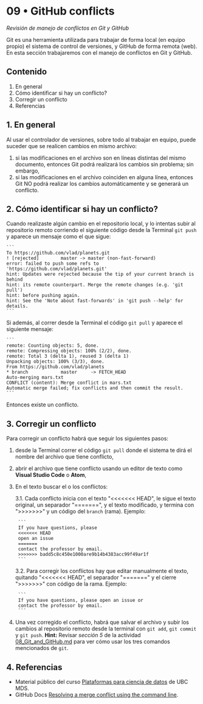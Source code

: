 # 09 • GitHub conflicts
*Revisión de manejo de conflictos en Git y GitHub*

Git es una herramienta utilizada para trabajar de forma local (en equipo propio) el sistema de control de versiones, y GitHub de forma remota (web). En esta sección trabajaremos con el manejo de conflictos en Git y GitHub.

## Contenido
1. En general
2. Cómo identificar si hay un conflicto?
3. Corregir un conflicto
4. Referencias

## 1. En general
Al usar el controlador de versiones, sobre todo al trabajar en equipo, puede suceder que se realicen cambios en mismo archivo:
1. si las modificaciones en el archivo son en líneas distintas del mismo documento, entonces Git podrá realizará los cambios sin problema; sin embargo,
2. si las modificaciones en el archivo coinciden en alguna línea, entonces Git NO podrá realizar los cambios automáticamente y se generará un conflicto.

## 2. Cómo identificar si hay un conflicto?
Cuando realizaste algún cambio en el repositorio local, y lo intentas subir al repositorio remoto corriendo el siguiente código desde la Terminal `git push` y aparece un mensaje como el que sigue:

    ```
    To https://github.com/vlad/planets.git
    ! [rejected]        master -> master (non-fast-forward)
    error: failed to push some refs to 'https://github.com/vlad/planets.git'
    hint: Updates were rejected because the tip of your current branch is behind
    hint: its remote counterpart. Merge the remote changes (e.g. 'git pull')
    hint: before pushing again.
    hint: See the 'Note about fast-forwards' in 'git push --help' for details.
    ```

Si además, al correr desde la Terminal el código `git pull` y aparece el siguiente mensaje:

    ```
    remote: Counting objects: 5, done.
    remote: Compressing objects: 100% (2/2), done.
    remote: Total 3 (delta 1), reused 3 (delta 1)
    Unpacking objects: 100% (3/3), done.
    From https://github.com/vlad/planets
    * branch            master     -> FETCH_HEAD
    Auto-merging mars.txt
    CONFLICT (content): Merge conflict in mars.txt
    Automatic merge failed; fix conflicts and then commit the result.
    ```

Entonces existe un conflicto.

## 3. Corregir un conflicto
Para corregir un conflicto habrá que seguir los siguientes pasos:
1. desde la Terminal correr el código `git pull` donde el sistema te dirá el nombre del archivo que tiene conflicto,
2. abrir el archivo que tiene conflicto usando un editor de texto como **Visual Studio Code** o **Atom**,
3. En el texto buscar el o los conflictos:

    3.1. Cada conflicto inicia con el texto "<<<<<<< HEAD", le sigue el texto original, un separador "=======", y el texto modificado, y termina con ">>>>>>>" y un código del `branch` (rama). Ejemplo:

        ```
        If you have questions, please
        <<<<<<< HEAD
        open an issue
        =======
        contact the professor by email.
        >>>>>>> badd5c8c450e1000are9b14b4383acc99f49ar1f
        ```

    3.2. Para corregir los conflictos hay que editar manualmente el texto, quitando "<<<<<<< HEAD", el separador "=======" y el cierre ">>>>>>>" con código de la rama. Ejemplo:

        ```
        If you have questions, please open an issue or 
        contact the professor by email.
        ```

4. Una vez corregido el conflicto, habrá que salvar el archivo y subir los cambios al repositorio remoto desde la terminal con `git add`, `git commit` y `git push`. **Hint:** Revisar *sección 5* de la actividad [08_Git_and_GitHub.md](https://github.com/vcuspinera/UDG_MCD_Project_Dev_II/blob/main/actividades/08_Git_and_GitHub.md) para ver cómo usar los tres comandos mencionados de `git`.

## 4. Referencias
- Material público del curso [Plataformas para ciencia de datos](https://github.com/UBC-MDS/DSCI_521_platforms-dsci) de UBC MDS.
- GitHub Docs [Resolving a merge conflict using the command line](https://docs.github.com/en/pull-requests/collaborating-with-pull-requests/addressing-merge-conflicts/resolving-a-merge-conflict-using-the-command-line).
